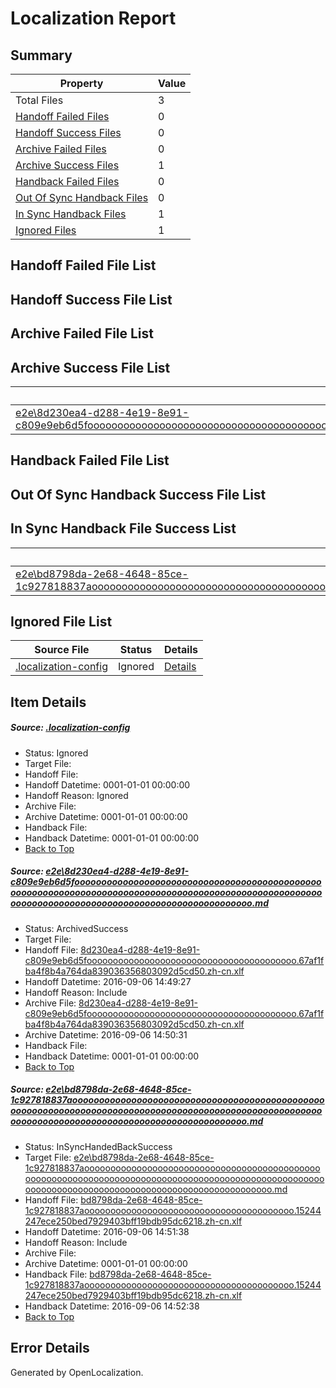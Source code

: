 # <a name='report-top'></a> Localization Report

## Summary
 Property | Value 
 -------- | ----- 
 Total Files | 3
[ Handoff Failed Files ](#handoff-failed-list)| 0
[ Handoff Success Files ](#handoff-success-list)| 0
[ Archive Failed Files ](#archive-failed-list)| 0
[ Archive Success Files ](#archive-success-list)| 1
[ Handback Failed Files ](#handback-failed-list)| 0
[ Out Of Sync Handback Files ](#outofsync-handback-success-list)| 0
[ In Sync Handback Files ](#insync-handback-success-list)| 1
[ Ignored Files ](#ignored-list)| 1

## <a name='handoff-failed-list'></a> Handoff Failed File List

## <a name='handoff-success-list'></a> Handoff Success File List

## <a name='archive-failed-list'></a> Archive Failed File List

## <a name='archive-success-list'></a> Archive Success File List
 Source File | Status | Details 
 ----------- | ------ | ------- 
 [e2e\8d230ea4-d288-4e19-8e91-c809e9eb6d5fooooooooooooooooooooooooooooooooooooooooooooooooooooooooooooooooooooooooooooooooooooooooooooooooooooooooooooooooooooooooooooooooooooooooooooooooooooo.md](https://github.com/OpenLocalizationTestOrg/ol-test0/blob/af7f785c82acbd2e8828dc8879cc064f513f3e67/e2e/8d230ea4-d288-4e19-8e91-c809e9eb6d5fooooooooooooooooooooooooooooooooooooooooooooooooooooooooooooooooooooooooooooooooooooooooooooooooooooooooooooooooooooooooooooooooooooooooooooooooooooo.md) | ArchivedSuccess | [Details](#ad0ed83fd3ca156eada69d3879d78ecc809989d71)

## <a name='handback-failed-list'></a> Handback Failed File List

## <a name='outofsync-handback-success-list'></a> Out Of Sync Handback Success File List

## <a name='insync-handback-success-list'></a> In Sync Handback File Success List
 Source File | Status | Details 
 ----------- | ------ | ------- 
 [e2e\bd8798da-2e68-4648-85ce-1c927818837aooooooooooooooooooooooooooooooooooooooooooooooooooooooooooooooooooooooooooooooooooooooooooooooooooooooooooooooooooooooooooooooooooooooooooooooooooooo.md](https://github.com/OpenLocalizationTestOrg/ol-test0/blob/3487503a291115f62c37f0eb3704556ada64405d/e2e/bd8798da-2e68-4648-85ce-1c927818837aooooooooooooooooooooooooooooooooooooooooooooooooooooooooooooooooooooooooooooooooooooooooooooooooooooooooooooooooooooooooooooooooooooooooooooooooooooo.md) | InSyncHandedBackSuccess | [Details](#c79aaa55a8dde0e192265c4424b42c64b67012202)

## <a name='ignored-list'></a> Ignored File List
 Source File | Status | Details 
 ----------- | ------ | ------- 
 [.localization-config](https://github.com/OpenLocalizationTestOrg/ol-test0/blob/3487503a291115f62c37f0eb3704556ada64405d/.localization-config) | Ignored | [Details](#3d4f252ac210baf56311d7e97dcc2db10974dbd20)

## Item Details
##### <a name='3d4f252ac210baf56311d7e97dcc2db10974dbd20'></a> Source: [.localization-config](https://github.com/OpenLocalizationTestOrg/ol-test0/blob/3487503a291115f62c37f0eb3704556ada64405d/.localization-config)
* Status: Ignored
* Target File: 
* Handoff File: 
* Handoff Datetime: 0001-01-01 00:00:00
* Handoff Reason: Ignored
* Archive File: 
* Archive Datetime: 0001-01-01 00:00:00
* Handback File: 
* Handback Datetime: 0001-01-01 00:00:00
* [Back to Top](#report-top)

##### <a name='ad0ed83fd3ca156eada69d3879d78ecc809989d71'></a> Source: [e2e\8d230ea4-d288-4e19-8e91-c809e9eb6d5fooooooooooooooooooooooooooooooooooooooooooooooooooooooooooooooooooooooooooooooooooooooooooooooooooooooooooooooooooooooooooooooooooooooooooooooooooooo.md](https://github.com/OpenLocalizationTestOrg/ol-test0/blob/af7f785c82acbd2e8828dc8879cc064f513f3e67/e2e/8d230ea4-d288-4e19-8e91-c809e9eb6d5fooooooooooooooooooooooooooooooooooooooooooooooooooooooooooooooooooooooooooooooooooooooooooooooooooooooooooooooooooooooooooooooooooooooooooooooooooooo.md)
* Status: ArchivedSuccess
* Target File: 
* Handoff File: [8d230ea4-d288-4e19-8e91-c809e9eb6d5foooooooooooooooooooooooooooooooooooooooo.67af1fba4f8b4a764da839036356803092d5cd50.zh-cn.xlf](https://github.com/OpenLocalizationTestOrg/ol-test0-handoff/blob/5543f897c6f3fe8162639641b503edb23ffbd3f8/ol-handoff/OpenLocalizationTestOrg/ol-test0-zhcn/ci/ht/8d230ea4-d288-4e19-8e91-c809e9eb6d5foooooooooooooooooooooooooooooooooooooooo.67af1fba4f8b4a764da839036356803092d5cd50.zh-cn.xlf)
* Handoff Datetime: 2016-09-06 14:49:27
* Handoff Reason: Include
* Archive File: [8d230ea4-d288-4e19-8e91-c809e9eb6d5foooooooooooooooooooooooooooooooooooooooo.67af1fba4f8b4a764da839036356803092d5cd50.zh-cn.xlf](https://github.com/OpenLocalizationTestOrg/ol-test0-handoff/blob/450fd73bdad91759dd9eb81af76cd6a5ca26a73c/ol-archive/OpenLocalizationTestOrg/ol-test0-zhcn/ci/ht/8d230ea4-d288-4e19-8e91-c809e9eb6d5foooooooooooooooooooooooooooooooooooooooo.67af1fba4f8b4a764da839036356803092d5cd50.zh-cn.xlf)
* Archive Datetime: 2016-09-06 14:50:31
* Handback File: 
* Handback Datetime: 0001-01-01 00:00:00
* [Back to Top](#report-top)

##### <a name='c79aaa55a8dde0e192265c4424b42c64b67012202'></a> Source: [e2e\bd8798da-2e68-4648-85ce-1c927818837aooooooooooooooooooooooooooooooooooooooooooooooooooooooooooooooooooooooooooooooooooooooooooooooooooooooooooooooooooooooooooooooooooooooooooooooooooooo.md](https://github.com/OpenLocalizationTestOrg/ol-test0/blob/3487503a291115f62c37f0eb3704556ada64405d/e2e/bd8798da-2e68-4648-85ce-1c927818837aooooooooooooooooooooooooooooooooooooooooooooooooooooooooooooooooooooooooooooooooooooooooooooooooooooooooooooooooooooooooooooooooooooooooooooooooooooo.md)
* Status: InSyncHandedBackSuccess
* Target File: [e2e\bd8798da-2e68-4648-85ce-1c927818837aooooooooooooooooooooooooooooooooooooooooooooooooooooooooooooooooooooooooooooooooooooooooooooooooooooooooooooooooooooooooooooooooooooooooooooooooooooo.md](https://github.com/OpenLocalizationTestOrg/ol-test0-zhcn/blob/b4d9124e7ecc6c916e3784e8f11547deb77084cd/e2e/bd8798da-2e68-4648-85ce-1c927818837aooooooooooooooooooooooooooooooooooooooooooooooooooooooooooooooooooooooooooooooooooooooooooooooooooooooooooooooooooooooooooooooooooooooooooooooooooooo.md)
* Handoff File: [bd8798da-2e68-4648-85ce-1c927818837aoooooooooooooooooooooooooooooooooooooooo.15244247ece250bed7929403bff19bdb95dc6218.zh-cn.xlf](https://github.com/OpenLocalizationTestOrg/ol-test0-handoff/blob/ad4c8b09755f33a804ce06c879411278be4f4cd5/ol-handoff/OpenLocalizationTestOrg/ol-test0-zhcn/ci/ht/bd8798da-2e68-4648-85ce-1c927818837aoooooooooooooooooooooooooooooooooooooooo.15244247ece250bed7929403bff19bdb95dc6218.zh-cn.xlf)
* Handoff Datetime: 2016-09-06 14:51:38
* Handoff Reason: Include
* Archive File: 
* Archive Datetime: 0001-01-01 00:00:00
* Handback File: [bd8798da-2e68-4648-85ce-1c927818837aoooooooooooooooooooooooooooooooooooooooo.15244247ece250bed7929403bff19bdb95dc6218.zh-cn.xlf](https://github.com/OpenLocalizationTestOrg/ol-test0-handback/blob/69436fd9ca36d94f221efe6edbc7bb881c12071b/ol-handback/OpenLocalizationTestOrg/ol-test0-zhcn/ci/ht/bd8798da-2e68-4648-85ce-1c927818837aoooooooooooooooooooooooooooooooooooooooo.15244247ece250bed7929403bff19bdb95dc6218.zh-cn.xlf)
* Handback Datetime: 2016-09-06 14:52:38
* [Back to Top](#report-top)


## Error Details

Generated by OpenLocalization.
